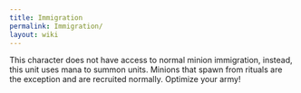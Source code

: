 ```yaml
---
title: Immigration
permalink: Immigration/
layout: wiki
---
```




This character does not have access to normal minion immigration, instead, this unit uses mana to summon units. Minions that spawn from rituals are the exception and are recruited normally. Optimize your army!